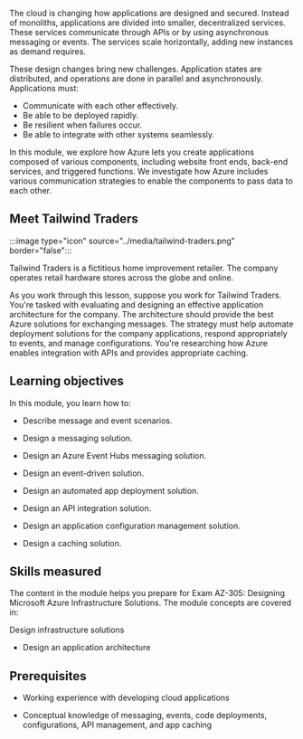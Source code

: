 The cloud is changing how applications are designed and secured. Instead of monoliths, applications are divided into smaller, decentralized services. These services communicate through APIs or by using asynchronous messaging or events. The services scale horizontally, adding new instances as demand requires.

These design changes bring new challenges. Application states are distributed, and operations are done in parallel and asynchronously. Applications must:
- Communicate with each other effectively.
- Be able to be deployed rapidly.
- Be resilient when failures occur.
- Be able to integrate with other systems seamlessly.

In this module, we explore how Azure lets you create applications composed of various components, including website front ends, back-end services, and triggered functions. We investigate how Azure includes various communication strategies to enable the components to pass data to each other.

## Meet Tailwind Traders

:::image type="icon" source="../media/tailwind-traders.png" border="false":::

Tailwind Traders is a fictitious home improvement retailer. The company operates retail hardware stores across the globe and online.

As you work through this lesson, suppose you work for Tailwind Traders. You're tasked with evaluating and designing an effective application architecture for the company. The architecture should provide the best Azure solutions for exchanging messages. The strategy must help automate deployment solutions for the company applications, respond appropriately to events, and manage configurations. You're researching how Azure enables integration with APIs and provides appropriate caching. 

## Learning objectives

In this module, you learn how to:

- Describe message and event scenarios.

- Design a messaging solution.

- Design an Azure Event Hubs messaging solution. 

- Design an event-driven solution.

- Design an automated app deployment solution.

- Design an API integration solution. 

- Design an application configuration management solution.

- Design a caching solution.

## Skills measured 

The content in the module helps you prepare for Exam AZ-305: Designing Microsoft Azure Infrastructure Solutions. The module concepts are covered in:

Design infrastructure solutions

- Design an application architecture

## Prerequisites

- Working experience with developing cloud applications

- Conceptual knowledge of messaging, events, code deployments, configurations, API management, and app caching